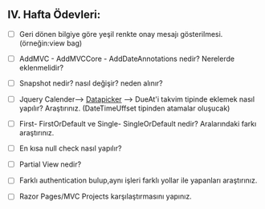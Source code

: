 ## IV. Hafta Ödevleri:
- [ ] Geri dönen bilgiye göre yeşil renkte onay mesajı gösterilmesi. (örneğin:view bag)
- [ ] AddMVC - AddMVCCore - AddDateAnnotations nedir? Nerelerde eklenmelidir?
- [ ] Snapshot nedir? nasıl değişir? neden alınır?
- [ ] Jquery Calender--> [Datapicker](https://jqueryui.com/datepicker/) --> DueAt'i takvim tipinde eklemek nasıl yapılır? Araştırınız. (DateTimeUffset tipinden atamalar oluşucak)
- [ ] First- FirstOrDefault ve Single- SingleOrDefault nedir? Aralarındaki farkı araştırınız.
- [ ] En kısa null check nasıl yapılır?
- [ ] Partial View nedir?
- [ ] Farklı authentication bulup,aynı işleri farklı yollar ile yapanları araştırınız.
- [ ] Razor Pages/MVC Projects karşılaştırmasını yapınız.

